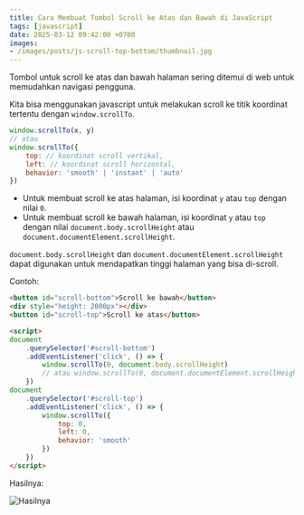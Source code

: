 ```yaml
---
title: Cara Membuat Tombol Scroll ke Atas dan Bawah di JavaScript
tags: [javascript]
date: 2025-03-12 09:42:00 +0700
images:
- /images/posts/js-scroll-top-bottom/thumbnail.jpg
---
```


Tombol untuk scroll ke atas dan bawah halaman sering ditemui di web untuk memudahkan navigasi pengguna.

<!--more-->

Kita bisa menggunakan javascript untuk melakukan scroll ke titik koordinat tertentu dengan `window.scrollTo`.

```javascript
window.scrollTo(x, y)
// atau
window.scrollTo({
    top: // koordinat scroll vertikal,
    left: // koordinat scroll horizontal,
    behavior: 'smooth' | 'instant' | 'auto'
})
```

- Untuk membuat scroll ke atas halaman, isi koordinat `y` atau `top` dengan nilai `0`.
- Untuk membuat scroll ke bawah halaman, isi koordinat `y` atau `top` dengan nilai `document.body.scrollHeight` atau `document.documentElement.scrollHeight`.

`document.body.scrollHeight` dan `document.documentElement.scrollHeight` dapat digunakan untuk mendapatkan tinggi halaman yang bisa di-scroll.

Contoh:

```html
<button id="scroll-bottom">Scroll ke bawah</button>
<div style="height: 2000px"></div>
<button id="scroll-top">Scroll ke atas</button>

<script>
document
    .querySelector('#scroll-bottom')
    .addEventListener('click', () => {
        window.scrollTo(0, document.body.scrollHeight)
        // atau window.scrollTo(0, document.documentElement.scrollHeight)
    })
document
    .querySelector('#scroll-top')
    .addEventListener('click', () => {
        window.scrollTo({
            top: 0,
            left: 0,
            behavior: 'smooth'
        })
    })
</script>
```

Hasilnya:

![Hasilnya](/images/posts/js-scroll-top-bottom/hasil.gif)